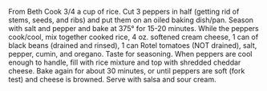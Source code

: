 From Beth
Cook 3/4 a cup of rice. Cut 3 peppers in half (getting rid of stems, seeds, and ribs) and put them on an oiled baking dish/pan. Season with salt and pepper and bake at 375° for 15-20 minutes. While the peppers cook/cool, mix together cooked rice, 4 oz. softened cream cheese, 1 can of black beans (drained and rinsed), 1 can Rotel tomatoes (NOT drained), salt, pepper, cumin, and oregano. Taste for seasoning. When peppers are cool enough to handle, fill with rice mixture and top with shredded cheddar cheese. Bake again for about 30 minutes, or until peppers are soft (fork test) and cheese is browned. Serve with salsa and sour cream.

